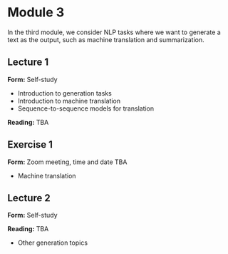 # Module 3

In the third module, we consider NLP tasks where we want to generate a text as the output, such as machine translation and summarization.


## Lecture 1

**Form:** Self-study

* Introduction to generation tasks 
* Introduction to machine translation
* Sequence-to-sequence models for translation

**Reading:** TBA

## Exercise 1

**Form:** Zoom meeting, time and date TBA

* Machine translation

## Lecture 2

**Form:** Self-study

**Reading:** TBA

* Other generation topics



